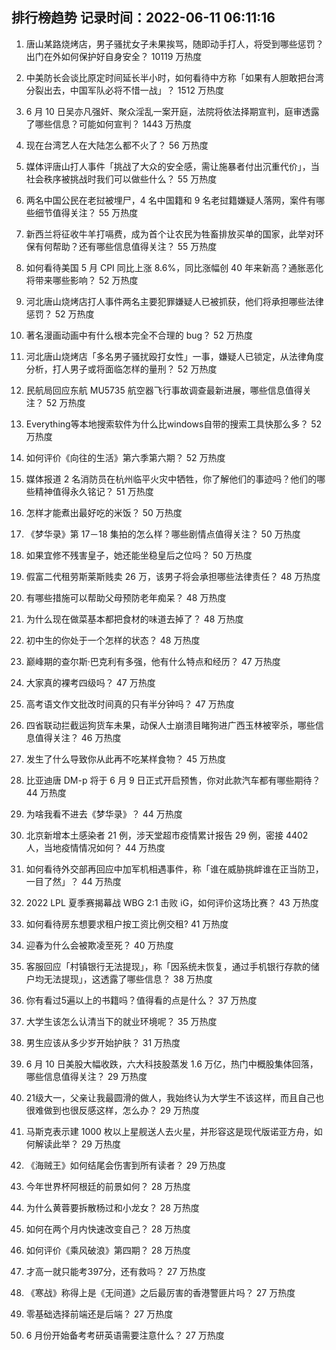 
## 排行榜趋势 记录时间：2022-06-11 06:11:16
  
  1. 唐山某路烧烤店，男子骚扰女子未果挨骂，随即动手打人，将受到哪些惩罚？出门在外如何保护好自身安全？ 10119 万热度
    
  2. 中美防长会谈比原定时间延长半小时，如何看待中方称「如果有人胆敢把台湾分裂出去，中国军队必将不惜一战」？ 1512 万热度
    
  3. 6 月 10 日吴亦凡强奸、聚众淫乱一案开庭，法院将依法择期宣判，庭审透露了哪些信息？可能如何宣判？ 1443 万热度
    
  4. 现在台湾艺人在大陆怎么都不火了？ 56 万热度
    
  5. 媒体评唐山打人事件「挑战了大众的安全感，需让施暴者付出沉重代价」，当社会秩序被挑战时我们可以做些什么？ 55 万热度
    
  6. 两名中国公民在老挝被埋尸，4 名中国籍和 9 名老挝籍嫌疑人落网，案件有哪些细节值得关注？ 55 万热度
    
  7. 新西兰将征收牛羊打嗝费，成为首个让农民为牲畜排放买单的国家，此举对环保有何帮助？还有哪些信息值得关注？ 55 万热度
    
  8. 如何看待美国 5 月 CPI 同比上涨 8.6%，同比涨幅创 40 年来新高？通胀恶化将带来哪些影响？ 52 万热度
    
  9. 河北唐山烧烤店打人事件两名主要犯罪嫌疑人已被抓获，他们将承担哪些法律惩罚？ 52 万热度
    
  10. 著名漫画动画中有什么根本完全不合理的 bug？ 52 万热度
    
  11. 河北唐山烧烤店「多名男子骚扰殴打女性」一事，嫌疑人已锁定，从法律角度分析，打人男子或将面临怎样的量刑？ 52 万热度
    
  12. 民航局回应东航 MU5735 航空器飞行事故调查最新进展，哪些信息值得关注？ 52 万热度
    
  13. Everything等本地搜索软件为什么比windows自带的搜索工具快那么多？ 52 万热度
    
  14. 如何评价《向往的生活》第六季第六期？ 52 万热度
    
  15. 媒体报道 2 名消防员在杭州临平火灾中牺牲，你了解他们的事迹吗？他们的哪些精神值得永久铭记？ 51 万热度
    
  16. 怎样才能煮出最好吃的米饭？ 50 万热度
    
  17. 《梦华录》第 17－18 集拍的怎么样？哪些剧情点值得关注？ 50 万热度
    
  18. 如果宜修不残害皇子，她还能坐稳皇后之位吗？ 50 万热度
    
  19. 假富二代租劳斯莱斯贱卖 26 万，该男子将会承担哪些法律责任？ 48 万热度
    
  20. 有哪些措施可以帮助父母预防老年痴呆？ 48 万热度
    
  21. 为什么现在做菜基本都把食材的味道去掉了？ 48 万热度
    
  22. 初中生的你处于一个怎样的状态？ 48 万热度
    
  23. 巅峰期的查尔斯·巴克利有多强，他有什么特点和经历？ 47 万热度
    
  24. 大家真的裸考四级吗？ 47 万热度
    
  25. 高考语文作文批改时间真的只有半分钟吗？ 47 万热度
    
  26. 四省联动拦截运狗货车未果，动保人士崩溃目睹狗进广西玉林被宰杀，哪些信息值得关注？ 46 万热度
    
  27. 发生了什么导致你从此再不吃某样食物？ 45 万热度
    
  28. 比亚迪唐 DM-p 将于 6 月 9 日正式开启预售，你对此款汽车都有哪些期待？ 44 万热度
    
  29. 为啥我看不进去《梦华录》？ 44 万热度
    
  30. 北京新增本土感染者 21 例，涉天堂超市疫情累计报告 29 例，密接 4402 人，当地疫情情况如何？ 44 万热度
    
  31. 如何看待外交部再回应中加军机相遇事件，称「谁在威胁挑衅谁在正当防卫，一目了然」？ 44 万热度
    
  32. 2022 LPL 夏季赛揭幕战 WBG 2:1 击败 iG，如何评价这场比赛？ 43 万热度
    
  33. 如何看待房东想要求租户按工资比例交租? 41 万热度
    
  34. 迎春为什么会被欺凌至死？ 40 万热度
    
  35. 客服回应「村镇银行无法提现」，称「因系统未恢复，通过手机银行存款的储户均无法提现」，这透露了哪些信息？ 38 万热度
    
  36. 你有看过5遍以上的书籍吗？值得看的点是什么？ 37 万热度
    
  37. 大学生该怎么认清当下的就业环境呢？ 35 万热度
    
  38. 男生应该从多少岁开始护肤？ 31 万热度
    
  39. 6 月 10 日美股大幅收跌，六大科技股蒸发 1.6 万亿，热门中概股集体回落，哪些信息值得关注？ 29 万热度
    
  40. 21级大一，父亲让我最圆滑的做人，我始终认为大学生不该这样，而且自己也很难做到也很反感这样，怎么办？ 29 万热度
    
  41. 马斯克表示建 1000 枚以上星舰送人去火星，并形容这是现代版诺亚方舟，如何解读此举？ 29 万热度
    
  42. 《海贼王》如何结尾会伤害到所有读者？ 29 万热度
    
  43. 今年世界杯阿根廷的前景如何？ 28 万热度
    
  44. 为什么黄蓉要拆散杨过和小龙女？ 28 万热度
    
  45. 如何在两个月内快速改变自己？ 28 万热度
    
  46. 如何评价《乘风破浪》第四期？ 28 万热度
    
  47. 才高一就只能考397分，还有救吗？ 27 万热度
    
  48. 《寒战》称得上是《无间道》之后最厉害的香港警匪片吗？ 27 万热度
    
  49. 零基础选择前端还是后端？ 27 万热度
    
  50. 6 月份开始备考考研英语需要注意什么？ 27 万热度
    